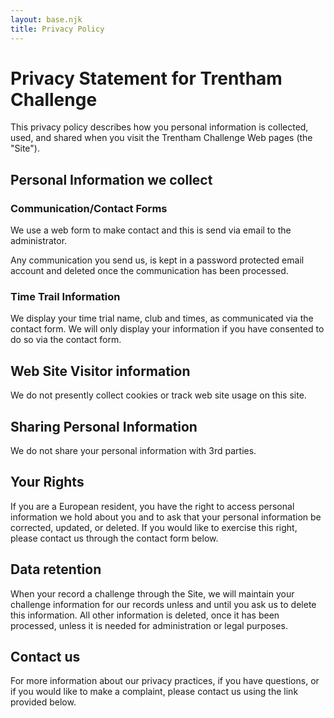 ```yaml
---
layout: base.njk
title: Privacy Policy
---
```


# Privacy Statement for Trentham Challenge

This privacy policy describes how you personal information is collected, used, and shared when you visit the Trentham Challenge Web pages (the "Site").

## Personal Information we collect

### Communication/Contact Forms

We use a web form to make contact and this is send via email to the administrator.

Any communication you send us, is kept in a password protected email account and deleted once the communication has been processed.

### Time Trail Information

We display your time trial name, club and times, as communicated via the contact form.   We will only display your information if you have consented to do so via the contact form.

## Web Site Visitor information

We do not presently collect cookies or track web site usage on this site.

## Sharing Personal Information

We do not share your personal information with 3rd parties.

## Your Rights

If you are a European resident, you have the right to access personal information we hold about you and to ask that your personal information be corrected, updated, or deleted. If you would like to exercise this right, please contact us through the contact form below.

## Data retention

When your record a challenge through the Site, we will maintain your challenge information for our records unless and until you ask us to delete this information.   All other information is deleted, once it has been processed, unless it is needed for administration or legal purposes.


## Contact us

For more information about our privacy practices, if you have questions, or if you would like to make a complaint, please contact us using the link provided below.